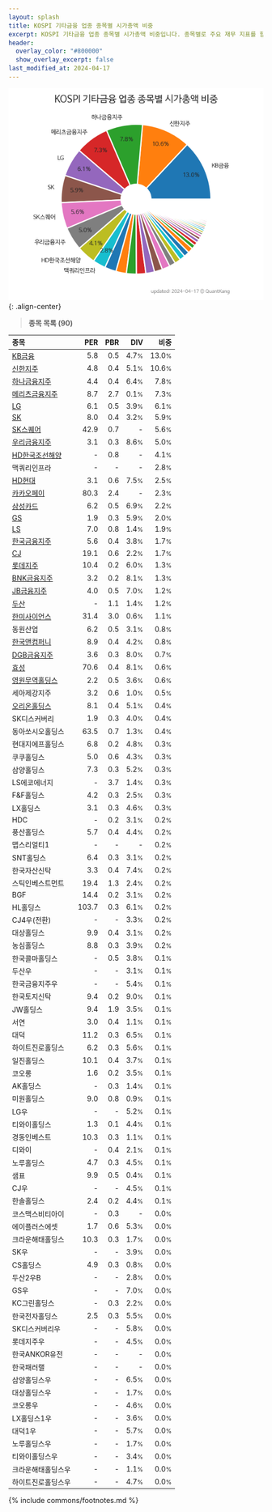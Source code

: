 ```yaml
---
layout: splash
title: KOSPI 기타금융 업종 종목별 시가총액 비중
excerpt: KOSPI 기타금융 업종 종목별 시가총액 비중입니다. 종목별로 주요 재무 지표를 함께 표시합니다.
header:
  overlay_color: "#800000"
  show_overlay_excerpt: false
last_modified_at: 2024-04-17
---
```



![KOSPI 기타금융 업종 종목별 시가총액 비중](/stats/sector/images/kospi_업종_기타금융_종목.png){: .align-center}


> **종목 목록 (90)**<a id="list"></a>

| **종목** | **PER** | **PBR** | **DIV** | **비중** |
| :------- | ------: | ------: | ------: | -------: |
| [KB금융](/105560/) | 5.8 | 0.5 | 4.7<small>%</small> | 13.0<small>%</small> |
| [신한지주](/055550/) | 4.8 | 0.4 | 5.1<small>%</small> | 10.6<small>%</small> |
| [하나금융지주](/086790/) | 4.4 | 0.4 | 6.4<small>%</small> | 7.8<small>%</small> |
| [메리츠금융지주](/138040/) | 8.7 | 2.7 | 0.1<small>%</small> | 7.3<small>%</small> |
| [LG](/003550/) | 6.1 | 0.5 | 3.9<small>%</small> | 6.1<small>%</small> |
| [SK](/034730/) | 8.0 | 0.4 | 3.2<small>%</small> | 5.9<small>%</small> |
| [SK스퀘어](/402340/) | 42.9 | 0.7 | - | 5.6<small>%</small> |
| [우리금융지주](/316140/) | 3.1 | 0.3 | 8.6<small>%</small> | 5.0<small>%</small> |
| [HD한국조선해양](/009540/) | - | 0.8 | - | 4.1<small>%</small> |
| 맥쿼리인프라 | - | - | - | 2.8<small>%</small> |
| [HD현대](/267250/) | 3.1 | 0.6 | 7.5<small>%</small> | 2.5<small>%</small> |
| [카카오페이](/377300/) | 80.3 | 2.4 | - | 2.3<small>%</small> |
| [삼성카드](/029780/) | 6.2 | 0.5 | 6.9<small>%</small> | 2.2<small>%</small> |
| [GS](/078930/) | 1.9 | 0.3 | 5.9<small>%</small> | 2.0<small>%</small> |
| [LS](/006260/) | 7.0 | 0.8 | 1.4<small>%</small> | 1.9<small>%</small> |
| [한국금융지주](/071050/) | 5.6 | 0.4 | 3.8<small>%</small> | 1.7<small>%</small> |
| [CJ](/001040/) | 19.1 | 0.6 | 2.2<small>%</small> | 1.7<small>%</small> |
| [롯데지주](/004990/) | 10.4 | 0.2 | 6.0<small>%</small> | 1.3<small>%</small> |
| [BNK금융지주](/138930/) | 3.2 | 0.2 | 8.1<small>%</small> | 1.3<small>%</small> |
| [JB금융지주](/175330/) | 4.0 | 0.5 | 7.0<small>%</small> | 1.2<small>%</small> |
| [두산](/000150/) | - | 1.1 | 1.4<small>%</small> | 1.2<small>%</small> |
| [한미사이언스](/008930/) | 31.4 | 3.0 | 0.6<small>%</small> | 1.1<small>%</small> |
| 동원산업 | 6.2 | 0.5 | 3.1<small>%</small> | 0.8<small>%</small> |
| [한국앤컴퍼니](/000240/) | 8.9 | 0.4 | 4.2<small>%</small> | 0.8<small>%</small> |
| [DGB금융지주](/139130/) | 3.6 | 0.3 | 8.0<small>%</small> | 0.7<small>%</small> |
| [효성](/004800/) | 70.6 | 0.4 | 8.1<small>%</small> | 0.6<small>%</small> |
| [영원무역홀딩스](/009970/) | 2.2 | 0.5 | 3.6<small>%</small> | 0.6<small>%</small> |
| 세아제강지주 | 3.2 | 0.6 | 1.0<small>%</small> | 0.5<small>%</small> |
| [오리온홀딩스](/001800/) | 8.1 | 0.4 | 5.1<small>%</small> | 0.4<small>%</small> |
| SK디스커버리 | 1.9 | 0.3 | 4.0<small>%</small> | 0.4<small>%</small> |
| 동아쏘시오홀딩스 | 63.5 | 0.7 | 1.3<small>%</small> | 0.4<small>%</small> |
| 현대지에프홀딩스 | 6.8 | 0.2 | 4.8<small>%</small> | 0.3<small>%</small> |
| 쿠쿠홀딩스 | 5.0 | 0.6 | 4.3<small>%</small> | 0.3<small>%</small> |
| 삼양홀딩스 | 7.3 | 0.3 | 5.2<small>%</small> | 0.3<small>%</small> |
| LS에코에너지 | - | 3.7 | 1.4<small>%</small> | 0.3<small>%</small> |
| F&F홀딩스 | 4.2 | 0.3 | 2.5<small>%</small> | 0.3<small>%</small> |
| LX홀딩스 | 3.1 | 0.3 | 4.6<small>%</small> | 0.3<small>%</small> |
| HDC | - | 0.2 | 3.1<small>%</small> | 0.2<small>%</small> |
| 풍산홀딩스 | 5.7 | 0.4 | 4.4<small>%</small> | 0.2<small>%</small> |
| 맵스리얼티1 | - | - | - | 0.2<small>%</small> |
| SNT홀딩스 | 6.4 | 0.3 | 3.1<small>%</small> | 0.2<small>%</small> |
| 한국자산신탁 | 3.3 | 0.4 | 7.4<small>%</small> | 0.2<small>%</small> |
| 스틱인베스트먼트 | 19.4 | 1.3 | 2.4<small>%</small> | 0.2<small>%</small> |
| BGF | 14.4 | 0.2 | 3.1<small>%</small> | 0.2<small>%</small> |
| HL홀딩스 | 103.7 | 0.3 | 6.1<small>%</small> | 0.2<small>%</small> |
| CJ4우(전환) | - | - | 3.3<small>%</small> | 0.2<small>%</small> |
| 대상홀딩스 | 9.9 | 0.4 | 3.1<small>%</small> | 0.2<small>%</small> |
| 농심홀딩스 | 8.8 | 0.3 | 3.9<small>%</small> | 0.2<small>%</small> |
| 한국콜마홀딩스 | - | 0.5 | 3.8<small>%</small> | 0.1<small>%</small> |
| 두산우 | - | - | 3.1<small>%</small> | 0.1<small>%</small> |
| 한국금융지주우 | - | - | 5.4<small>%</small> | 0.1<small>%</small> |
| 한국토지신탁 | 9.4 | 0.2 | 9.0<small>%</small> | 0.1<small>%</small> |
| JW홀딩스 | 9.4 | 1.9 | 3.5<small>%</small> | 0.1<small>%</small> |
| 서연 | 3.0 | 0.4 | 1.1<small>%</small> | 0.1<small>%</small> |
| 대덕 | 11.2 | 0.3 | 6.5<small>%</small> | 0.1<small>%</small> |
| 하이트진로홀딩스 | 6.2 | 0.3 | 5.6<small>%</small> | 0.1<small>%</small> |
| 일진홀딩스 | 10.1 | 0.4 | 3.7<small>%</small> | 0.1<small>%</small> |
| 코오롱 | 1.6 | 0.2 | 3.5<small>%</small> | 0.1<small>%</small> |
| AK홀딩스 | - | 0.3 | 1.4<small>%</small> | 0.1<small>%</small> |
| 미원홀딩스 | 9.0 | 0.8 | 0.9<small>%</small> | 0.1<small>%</small> |
| LG우 | - | - | 5.2<small>%</small> | 0.1<small>%</small> |
| 티와이홀딩스 | 1.3 | 0.1 | 4.4<small>%</small> | 0.1<small>%</small> |
| 경동인베스트 | 10.3 | 0.3 | 1.1<small>%</small> | 0.1<small>%</small> |
| 디와이 | - | 0.4 | 2.1<small>%</small> | 0.1<small>%</small> |
| 노루홀딩스 | 4.7 | 0.3 | 4.5<small>%</small> | 0.1<small>%</small> |
| 샘표 | 9.9 | 0.5 | 0.4<small>%</small> | 0.1<small>%</small> |
| CJ우 | - | - | 4.5<small>%</small> | 0.1<small>%</small> |
| 한솔홀딩스 | 2.4 | 0.2 | 4.4<small>%</small> | 0.1<small>%</small> |
| 코스맥스비티아이 | - | 0.3 | - | 0.0<small>%</small> |
| 에이플러스에셋 | 1.7 | 0.6 | 5.3<small>%</small> | 0.0<small>%</small> |
| 크라운해태홀딩스 | 10.3 | 0.3 | 1.7<small>%</small> | 0.0<small>%</small> |
| SK우 | - | - | 3.9<small>%</small> | 0.0<small>%</small> |
| CS홀딩스 | 4.9 | 0.3 | 0.8<small>%</small> | 0.0<small>%</small> |
| 두산2우B | - | - | 2.8<small>%</small> | 0.0<small>%</small> |
| GS우 | - | - | 7.0<small>%</small> | 0.0<small>%</small> |
| KC그린홀딩스 | - | 0.3 | 2.2<small>%</small> | 0.0<small>%</small> |
| 한국전자홀딩스 | 2.5 | 0.3 | 5.5<small>%</small> | 0.0<small>%</small> |
| SK디스커버리우 | - | - | 5.8<small>%</small> | 0.0<small>%</small> |
| 롯데지주우 | - | - | 4.5<small>%</small> | 0.0<small>%</small> |
| 한국ANKOR유전 | - | - | - | 0.0<small>%</small> |
| 한국패러랠 | - | - | - | 0.0<small>%</small> |
| 삼양홀딩스우 | - | - | 6.5<small>%</small> | 0.0<small>%</small> |
| 대상홀딩스우 | - | - | 1.7<small>%</small> | 0.0<small>%</small> |
| 코오롱우 | - | - | 4.6<small>%</small> | 0.0<small>%</small> |
| LX홀딩스1우 | - | - | 3.6<small>%</small> | 0.0<small>%</small> |
| 대덕1우 | - | - | 5.7<small>%</small> | 0.0<small>%</small> |
| 노루홀딩스우 | - | - | 1.7<small>%</small> | 0.0<small>%</small> |
| 티와이홀딩스우 | - | - | 3.4<small>%</small> | 0.0<small>%</small> |
| 크라운해태홀딩스우 | - | - | 1.1<small>%</small> | 0.0<small>%</small> |
| 하이트진로홀딩스우 | - | - | 4.7<small>%</small> | 0.0<small>%</small> |

{% include commons/footnotes.md %}